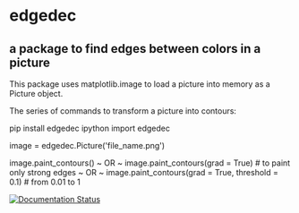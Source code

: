 # edgedec
## a package to find edges between colors in a picture

This package uses matplotlib.image to load a picture into memory as a Picture object.

The series of commands to transform a picture into contours:

pip install edgedec
ipython
import edgedec

image = edgedec.Picture('file_name.png')

image.paint_contours()
~ OR ~
image.paint_contours(grad = True) # to paint only strong edges
~ OR ~
image.paint_contours(grad = True, threshold = 0.1) # from 0.01 to 1

 [![Documentation Status](https://readthedocs.org/projects/docs/badge/?version=latest)](https://edgedec.readthedocs.io/en/latest/index.html)
